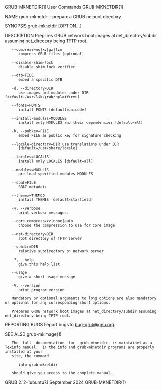 GRUB-MKNETDIR(1)							 User Commands							      GRUB-MKNETDIR(1)

NAME
       grub-mknetdir - prepare a GRUB netboot directory.

SYNOPSIS
       grub-mknetdir [OPTION...]

DESCRIPTION
       Prepares GRUB network boot images at net_directory/subdir assuming net_directory being TFTP root.

       --compress=no|xz|gz|lzo
	      compress GRUB files [optional]

       --disable-shim-lock
	      disable shim_lock verifier

       --dtb=FILE
	      embed a specific DTB

       -d, --directory=DIR
	      use images and modules under DIR [default=/usr/lib/grub/<platform>]

       --fonts=FONTS
	      install FONTS [default=unicode]

       --install-modules=MODULES
	      install only MODULES and their dependencies [default=all]

       -k, --pubkey=FILE
	      embed FILE as public key for signature checking

       --locale-directory=DIR use translations under DIR
	      [default=/usr/share/locale]

       --locales=LOCALES
	      install only LOCALES [default=all]

       --modules=MODULES
	      pre-load specified modules MODULES

       --sbat=FILE
	      SBAT metadata

       --themes=THEMES
	      install THEMES [default=starfield]

       -v, --verbose
	      print verbose messages.

       --core-compress=xz|none|auto
	      choose the compression to use for core image

       --net-directory=DIR
	      root directory of TFTP server

       --subdir=DIR
	      relative subdirectory on network server

       -?, --help
	      give this help list

       --usage
	      give a short usage message

       -V, --version
	      print program version

       Mandatory or optional arguments to long options are also mandatory or optional for any corresponding short options.

       Prepares GRUB network boot images at net_directory/subdir assuming net_directory being TFTP root.

REPORTING BUGS
       Report bugs to <bug-grub@gnu.org>.

SEE ALSO
       grub-mkimage(1)

       The  full  documentation	 for  grub-mknetdir  is maintained as a Texinfo manual.	 If the info and grub-mknetdir programs are properly installed at your
       site, the command

	      info grub-mknetdir

       should give you access to the complete manual.

GRUB 2.12-1ubuntu7.1							September 2024							      GRUB-MKNETDIR(1)
